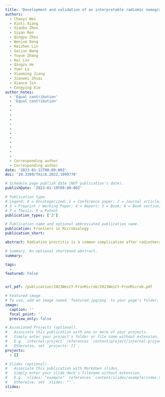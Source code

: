 ```yaml
---
title: 'Development and validation of an interpretable radiomic nomogram for severe radiation proctitis prediction in postoperative cervical cancer patients'
authors:
  - Chaoyi Wei
  - Xinli Xiang
  - Xiaobo Zhou
  - Siyan Ren
  - Qingyu Zhou
  - Wenjun Dong
  - Haizhen Lin
  - Saijun Wang
  - Yuyue Zhang
  - Hai Lin
  - Qingzu He
  - Yuer Lu
  - Xiaoming Jiang
  - Jianwei Shuai
  - Xiance Jin
  - Congying Xie
author_notes:
  - 'Equal contribution'
  - 'Equal contribution'
  - 
  - 
  - 
  - 
  - 
  - 
  - 
  - 
  - 
  - 
  - 
  - 
  - Corresponding author
  - Corresponding author
date: '2023-01-12T00:00:00Z'
doi: '10.3389/fmicb.2022.1090770'

# Schedule page publish date (NOT publication's date).
publishDate: '2023-01-19T00:00:00Z'

# Publication type.
# Legend: 0 = Uncategorized; 1 = Conference paper; 2 = Journal article;
# 3 = Preprint / Working Paper; 4 = Report; 5 = Book; 6 = Book section;
# 7 = Thesis; 8 = Patent
publication_types: ['2']

# Publication name and optional abbreviated publication name.
publication: Frontiers in Microbiology
publication_short: 

abstract: Radiation proctitis is a common complication after radiotherapy for cervical cancer. Unlike simple radiation damage to other organs, radiation proctitis is a complex disease closely related to the microbiota. However, analysis of the gut microbiota is time-consuming and expensive. This study aims to mine rectal information using radiomics and incorporate it into a nomogram model for cheap and fast prediction of severe radiation proctitis prediction in postoperative cervical cancer patients. <br/>**Methods:** The severity of the patient’s radiation proctitis was graded according to the RTOG/EORTC criteria. The toxicity grade of radiation proctitis over or equal to grade 2 was set as the model’s target. A total of 178 patients with cervical cancer were divided into a training set (n = 124) and a validation set (n = 54). Multivariate logistic regression was used to build the radiomic and non-raidomic models. <br/>**Results:** The radiomics model [AUC=0.6855(0.5174-0.8535)] showed better performance and more net benefit in the validation set than the non radiomic model [AUC=0.6641(0.4904-0.8378)]. In particular, we applied SHapley Additive exPlanation (SHAP) method for the first time to a radiomics based logistic regression model to further interpret the radiomic features from case-based and feature-based perspectives. The integrated radiomic model enables the first accurate quantitative assessment of the probability of radiation proctitis in postoperative cervical cancer patients, addressing the limitations of the current qualitative assessment of the plan through dose volume parameters only.

# Summary. An optional shortened abstract.
summary: 

tags:
  - 
featured: False


url_pdf: /publication/2023WeiCY-FronMicrob/2023WeiCY-FronMicrob.pdf

# Featured image
# To use, add an image named `featured.jpg/png` to your page's folder.
image:
  caption: ''
  focal_point: ''
  preview_only: false

# Associated Projects (optional).
#   Associate this publication with one or more of your projects.
#   Simply enter your project's folder or file name without extension.
#   E.g. `internal-project` references `content/project/internal-project/index.md`.
#   Otherwise, set `projects: []`.
projects:
  - []

# Slides (optional).
#   Associate this publication with Markdown slides.
#   Simply enter your slide deck's filename without extension.
#   E.g. `slides: "example"` references `content/slides/example/index.md`.
#   Otherwise, set `slides: ""`.
slides:
---
```



